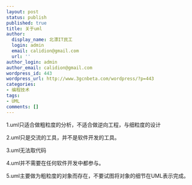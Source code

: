 ```yaml
---
layout: post
status: publish
published: true
title: 关于uml
author:
  display_name: 北漂IT民工
  login: admin
  email: calidion@gmail.com
  url: ''
author_login: admin
author_email: calidion@gmail.com
wordpress_id: 443
wordpress_url: http://www.3gcnbeta.com/wordpress/?p=443
categories:
- 编程技术
tags:
- UML
comments: []
---
```

<p>1.uml只适合做粗粒度的分析，不适合做逆向工程，与细粒度的设计</p>
<p>2.uml只是交流的工具，并不是软件开发的工具。</p>
<p>3.uml无法取代码</p>
<p>4.uml并不需要在任何软件开发中都参与。</p>
<p>5.uml主要做为粗粒度的对象而存在，不要试图将对象的细节在UML表示完成。</p>
